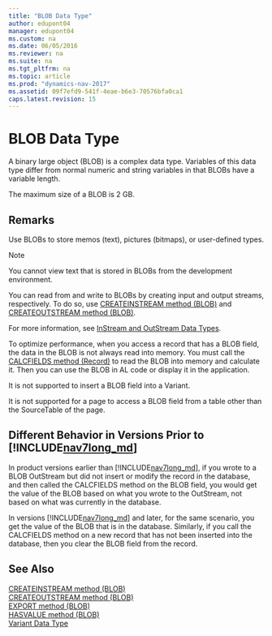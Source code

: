 ```yaml
---
title: "BLOB Data Type"
author: edupont04
manager: edupont04
ms.custom: na
ms.date: 06/05/2016
ms.reviewer: na
ms.suite: na
ms.tgt_pltfrm: na
ms.topic: article
ms.prod: "dynamics-nav-2017"
ms.assetid: 09f7efd9-541f-4eae-b6e3-70576bfa0ca1
caps.latest.revision: 15
---
```

# BLOB Data Type
A binary large object \(BLOB\) is a complex data type. Variables of this data type differ from normal numeric and string variables in that BLOBs have a variable length.  

 The maximum size of a BLOB is 2 GB.  

## Remarks  
 Use BLOBs to store memos \(text\), pictures \(bitmaps\), or user-defined types.  

> [!NOTE]  
>  You cannot view text that is stored in BLOBs from the development environment.  

 You can read from and write to BLOBs by creating input and output streams, respectively. To do so, use [CREATEINSTREAM method \(BLOB\)](CREATEINSTREAM-method--BLOB-.md) and [CREATEOUTSTREAM method \(BLOB\)](CREATEOUTSTREAM-method--BLOB-.md).  

 For more information, see [InStream and OutStream Data Types](InStream-and-OutStream-Data-Types.md).  

 To optimize performance, when you access a record that has a BLOB field, the data in the BLOB is not always read into memory. You must call the [CALCFIELDS method \(Record\)](CALCFIELDS-method--Record-.md) to read the BLOB into memory and calculate it. Then you can use the BLOB in AL code or display it in the application.  

 It is not supported to insert a BLOB field into a Variant.  

 It is not supported for a page to access a BLOB field from a table other than the SourceTable of the page.  

## Different Behavior in Versions Prior to  [!INCLUDE[nav7long_md](includes/nav7long_md.md)]
In product versions earlier than  [!INCLUDE[nav7long_md](includes/nav7long_md.md)], if you wrote to a BLOB OutStream but did not insert or modify the record in the database, and then called the CALCFIELDS method on the BLOB field, you would get the value of the BLOB based on what you wrote to the OutStream, not based on what was currently in the database.

In versions [!INCLUDE[nav7long_md](includes/nav7long_md.md)] and later, for the same scenario, you get the value of the BLOB that is in the database. Similarly, if you call the CALCFIELDS method on a new record that has not been inserted into the database, then you clear the BLOB field from the record.  

## See Also  
[CREATEINSTREAM method (BLOB)](CREATEINSTREAM-method--BLOB-.md)  
[CREATEOUTSTREAM method (BLOB)](CREATEOUTSTREAM-method--BLOB-.md)  
[EXPORT method (BLOB)](EXPORT-method--BLOB-.md)  
[HASVALUE method (BLOB)](HASVALUE-method--BLOB-.md)   
[Variant Data Type](Variant-data-type.md)
